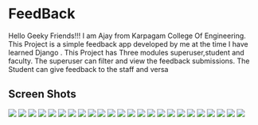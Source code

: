 # FeedBack
  Hello Geeky Friends!!! I am Ajay from Karpagam College Of Engineering. This Project is a simple feedback
app developed by me at the time I have learned Django . This Project has Three modules superuser,student and faculty.
The superuser can filter and view the feedback submissions. The Student can give feedback to the staff and versa

## Screen Shots

<img src="screenshot/1.PNG" >
<img src="screenshot/2.PNG" >
<img src="screenshot/3.PNG" >
<img src="screenshot/4.PNG" >
<img src="screenshot/5.PNG" >
<img src="screenshot/6.PNG" >
<img src="screenshot/7.PNG" >
<img src="screenshot/8.PNG" >
<img src="screenshot/9.PNG" >
<img src="screenshot/10.PNG" >
<img src="screenshot/11.PNG" >
<img src="screenshot/12.PNG" >
<img src="screenshot/13.PNG" >
<img src="screenshot/14.PNG" >
<img src="screenshot/15.PNG" >
<img src="screenshot/16.PNG" >
<img src="screenshot/17.PNG" >
<img src="screenshot/18.PNG" >
<img src="screenshot/19.PNG" >
<img src="screenshot/20.PNG" >
<img src="screenshot/21.PNG" >
<img src="screenshot/22.PNG" >
<img src="screenshot/23.PNG" >
<img src="screenshot/24.PNG" >
